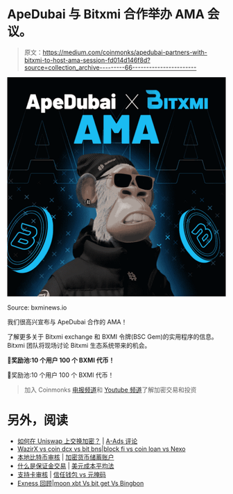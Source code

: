 # ApeDubai 与 Bitxmi 合作举办 AMA 会议。

> 原文：<https://medium.com/coinmonks/apedubai-partners-with-bitxmi-to-host-ama-session-fd014d146f8d?source=collection_archive---------66----------------------->

![](img/813b7cfc74211b2fd65c8d03200bd605.png)

Source: bxminews.io

我们很高兴宣布与 ApeDubai 合作的 AMA！

了解更多关于 Bitxmi exchange 和 BXMI 令牌(BSC Gem)的实用程序的信息。Bitxmi 团队将现场讨论 Bitxmi 生态系统带来的机会。

**🎁奖励池:10 个用户 100 个 BXMI 代币！**

🎁奖励池:10 个用户 100 个 BXMI 代币！

> 加入 Coinmonks [电报频道](https://t.me/coincodecap)和 [Youtube 频道](https://www.youtube.com/c/coinmonks/videos)了解加密交易和投资

# 另外，阅读

*   [如何在 Uniswap 上交换加密？](https://coincodecap.com/swap-crypto-on-uniswap) | [A-Ads 评论](https://coincodecap.com/a-ads-review)
*   [WazirX vs coin dcx vs bit bns](/coinmonks/wazirx-vs-coindcx-vs-bitbns-149f4f19a2f1)|[block fi vs coin loan vs Nexo](/coinmonks/blockfi-vs-coinloan-vs-nexo-cb624635230d)
*   [本地比特币审核](/coinmonks/localbitcoins-review-6cc001c6ed56) | [加密货币储蓄账户](https://coincodecap.com/cryptocurrency-savings-accounts)
*   [什么是保证金交易](https://coincodecap.com/margin-trading) | [美元成本平均法](https://coincodecap.com/dca)
*   [支持卡审核](https://coincodecap.com/uphold-card-review) | [信任钱包 vs 元掩码](https://coincodecap.com/trust-wallet-vs-metamask)
*   [Exness 回顾](https://coincodecap.com/exness-review)|[moon xbt Vs bit get Vs Bingbon](https://coincodecap.com/bingbon-vs-bitget-vs-moonxbt)